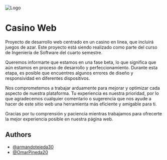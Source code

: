 
![Logo]()


# Casino Web 

Proyecto de desarrollo web centrado en un casino en línea, que incluirá juegos de azar. Este proyecto está siendo realizado como parte del curso de Ingeniería de Software del cuarto semestre.

Queremos informarte que estamos en una fase beta, lo que significa que aún estamos en proceso de desarrollo y perfeccionamiento. Durante esta etapa, es posible que encuentres algunos errores de diseño y responsividad en diferentes dispositivos.

Nos comprometemos a trabajar arduamente para mejorar y optimizar cada aspecto de nuestra plataforma. Tu experiencia es nuestra prioridad, por lo que agradecemos cualquier comentario o sugerencia que nos ayude a hacer de este sitio web una herramienta más eficiente y amigable para ti.

Gracias por tu comprensión y paciencia mientras trabajamos para ofrecerte la mejor experiencia posible en nuestra página web.
## Authors

- [@armandotejeda30](https://github.com/armandotejeda30)
- [@OmarPineda20](https://github.com/OmarPineda20)


